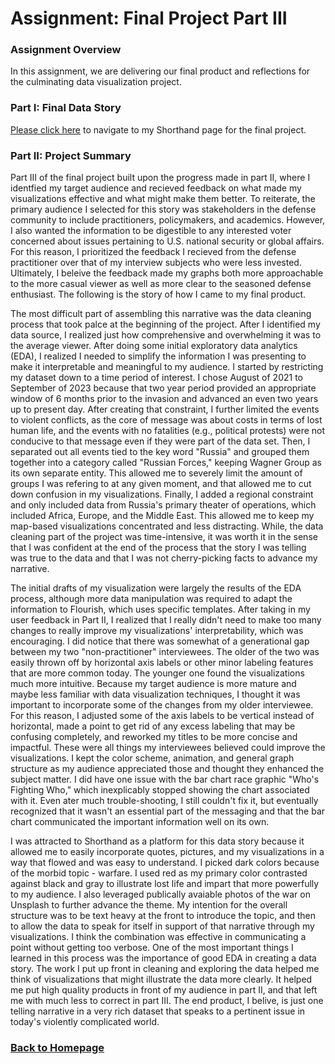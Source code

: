 # Assignment: Final Project Part III

### Assignment Overview

In this assignment, we are delivering our final product and reflections for the culminating data visualization project.

### Part I: Final Data Story

[Please click here](https://preview.shorthand.com/tnrkYjssnzVGSFm0) to navigate to my Shorthand page for the final project.

### Part II: Project Summary

Part III of the final project built upon the progress made in part II, where I identfied my target audience and recieved feedback on what made my visualizations effective and what might make them better. To reiterate, the primary audience I selected for this story was stakeholders in the defense community to include practitioners, policymakers, and academics. However, I also wanted the information to be digestible to any interested voter concerned about issues pertaining to U.S. national security or global affairs. For this reason, I prioritized the feedback I recieved from the defense practitioner over that of my interview subjects who were less invested. Ultimately, I beleive the feedback made my graphs both more approachable to the more casual viewer as well as more clear to the seasoned defense enthusiast. The following is the story of how I came to my final product.

The most difficult part of assembling this narrative was the data cleaning process that took palce at the beginning of the project. After I identified my data source, I realized just how comprehensive and overwhelming it was to the average viewer. After doing some initial exploratory data analytics (EDA), I realized I needed to simplify the information I was presenting to make it interpretable and meaningful to my audience. I started by restricting my dataset down to a time period of interest. I chose August of 2021 to September of 2023 because that two year period provided an appropriate window of 6 months prior to the invasion and advanced an even two years up to present day. After creating that constraint, I further limited the events to violent conflicts, as the core of message was about costs in terms of lost human life, and the events with no fatalities (e.g., political protests) were not conducive to that message even if they were part of the data set. Then, I separated out all events tied to the key word "Russia" and grouped them together into a category called "Russian Forces," keeping Wagner Group as its own separate entity. This allowed me to severely limit the amount of groups I was refering to at any given moment, and that allowed me to cut down confusion in my visualizations. Finally, I added a regional constraint and only included data from Russia's primary theater of operations, which included Africa, Europe, and the Middle East. This allowed me to keep my map-based visualizations concentrated and less distracting. While, the data cleaning part of the project was time-intensive, it was worth it in the sense that I was confident at the end of the process that the story I was telling was true to the data and that I was not cherry-picking facts to advance my narrative.

The initial drafts of my visualization were largely the results of the EDA process, although more data manipulation was required to adapt the information to Flourish, which uses specific templates. After taking in my user feedback in Part II, I realized that I really didn't need to make too many changes to really improve my visualizations' interpretability, which was encouraging. I did notice that there was somewhat of a generational gap between my two "non-practitioner" interviewees. The older of the two was easily thrown off by horizontal axis labels or other minor labeling features that are more common today. The younger one found the visualizations much more intuitive. Because my target audience is more mature and maybe less familiar with data visualization techniques, I thought it was important to incorporate some of the changes from my older interviewee. For this reason, I adjusted some of the axis labels to be vertical instead of horizontal, made a point to get rid of any excess labeling that may be confusing completely, and reworked my titles to be more concise and impactful. These were all things my interviewees believed could improve the visualizations. I kept the color scheme, animation, and general graph structure as my audience appreciated those and thought they enhanced the subject matter. I did have one issue with the bar chart race graphic "Who's Fighting Who," which inexplicably stopped showing the chart associated with it. Even ater much trouble-shooting, I still couldn't fix it, but eventually recognized that it wasn't an essential part of the messaging and that the bar chart communicated the important information well on its own. 

I was attracted to Shorthand as a platform for this data story because it allowed me to easily incorporate quotes, pictures, and my visualizations in a way that flowed and was easy to understand. I picked dark colors because of the morbid topic - warfare. I used red as my primary color contrasted against black and gray to illustrate lost life and impart that more powerfully to my audience. I also leveraged publically avaiable photos of the war on Unsplash to further advance the theme. My intention for the overall structure was to be text heavy at the front to introduce the topic, and then to allow the data to speak for itself in support of that narrative through my visualizations. I think the combination was effective in communicating a point without getting too verbose. One of the most important things I learned in this process was the importance of good EDA in creating a data story. The work I put up front in cleaning and exploring the data helped me think of visualizations that might illustrate the data more clearly. It helped me put high quality products in front of my audience in part II, and that left me with much less to correct in part III. The end product, I belive, is just one telling narrative in a very rich dataset that speaks to a pertinent issue in today's violently complicated world.

### [Back to Homepage](/README.md)